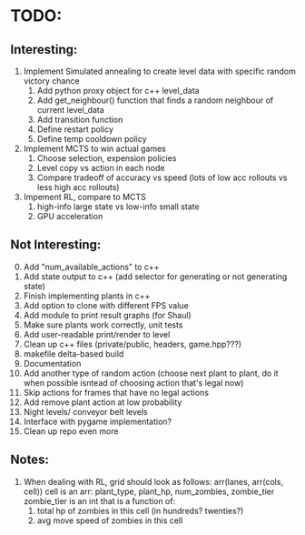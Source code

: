 # TODO:

## Interesting:
1. Implement Simulated annealing to create level data with specific random victory chance
    1. Add python proxy object for c++ level_data
    2. Add get_neighbour() function that finds a random neighbour of current level_data
    3. Add transition function
    4. Define restart policy
    5. Define temp cooldown policy
2. Implement MCTS to win actual games
    1. Choose selection, expension policies
    2. Level copy vs action in each node
    3. Compare tradeoff of accuracy vs speed (lots of low acc rollouts vs less high acc rollouts)
3. Impement RL, compare to MCTS
    1. high-info large state vs low-info small state
    2. GPU acceleration


## Not Interesting:
0. Add "num_available_actions" to c++
1. Add state output to c++ (add selector for generating or not generating state)
2. Finish implementing plants in c++
3. Add option to clone with different FPS value
4. Add module to print result graphs (for Shaul)
5. Make sure plants work correctly, unit tests
6. Add user-readable print/render to level
7. Clean up c++ files (private/public, headers, game.hpp???)
8. makefile delta-based build
9. Documentation
10. Add another type of random action (choose next plant to plant, do it when possible isntead of choosing action that's legal now)
11. Skip actions for frames that have no legal actions
12. Add remove plant action at low probability
13. Night levels/ conveyor belt levels
14. Interface with pygame implementation?
15. Clean up repo even more

## Notes:
1. When dealing with RL, grid should look as follows:
arr(lanes, arr(cols, cell))
cell is an arr: plant_type, plant_hp, num_zombies, zombie_tier
zombie_tier is an int that is a function of:
    1. total hp of zombies in this cell (in hundreds? twenties?)
    2. avg move speed of zombies in this cell
